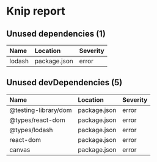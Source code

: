 # Knip report

## Unused dependencies (1)

| Name   | Location     | Severity |
| :----- | :----------- | :------- |
| lodash | package.json | error    |

## Unused devDependencies (5)

| Name                 | Location     | Severity |
| :------------------- | :----------- | :------- |
| @testing-library/dom | package.json | error    |
| @types/react-dom     | package.json | error    |
| @types/lodash        | package.json | error    |
| react-dom            | package.json | error    |
| canvas               | package.json | error    |

